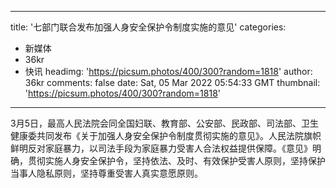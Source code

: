 
---
title: '七部门联合发布加强人身安全保护令制度实施的意见'
categories: 
 - 新媒体
 - 36kr
 - 快讯
headimg: 'https://picsum.photos/400/300?random=1818'
author: 36kr
comments: false
date: Sat, 05 Mar 2022 05:54:33 GMT
thumbnail: 'https://picsum.photos/400/300?random=1818'
---

<div>   
3月5日，最高人民法院会同全国妇联、教育部、公安部、民政部、司法部、卫生健康委共同发布《关于加强人身安全保护令制度贯彻实施的意见》。人民法院旗帜鲜明反对家庭暴力，以司法手段为家庭暴力受害人合法权益提供保障。《意见》明确，贯彻实施人身安全保护令，坚持依法、及时、有效保护受害人原则，坚持保护当事人隐私原则，坚持尊重受害人真实意愿原则。  
</div>
            